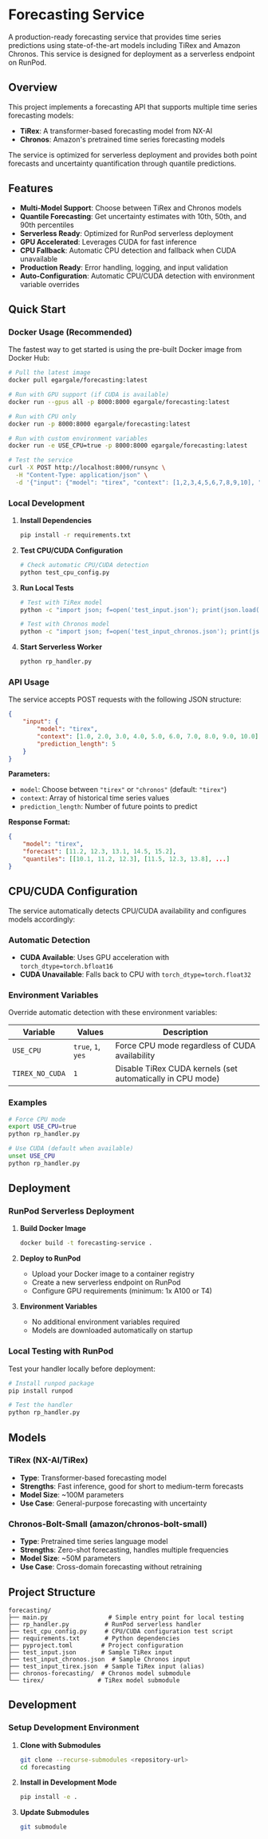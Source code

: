 # Forecasting Service

A production-ready forecasting service that provides time series predictions using state-of-the-art models including TiRex and Amazon Chronos. This service is designed for deployment as a serverless endpoint on RunPod.

## Overview

This project implements a forecasting API that supports multiple time series forecasting models:
- **TiRex**: A transformer-based forecasting model from NX-AI
- **Chronos**: Amazon's pretrained time series forecasting models

The service is optimized for serverless deployment and provides both point forecasts and uncertainty quantification through quantile predictions.

## Features

- **Multi-Model Support**: Choose between TiRex and Chronos models
- **Quantile Forecasting**: Get uncertainty estimates with 10th, 50th, and 90th percentiles
- **Serverless Ready**: Optimized for RunPod serverless deployment
- **GPU Accelerated**: Leverages CUDA for fast inference
- **CPU Fallback**: Automatic CPU detection and fallback when CUDA unavailable
- **Production Ready**: Error handling, logging, and input validation
- **Auto-Configuration**: Automatic CPU/CUDA detection with environment variable overrides

## Quick Start

### Docker Usage (Recommended)

The fastest way to get started is using the pre-built Docker image from Docker Hub:

```bash
# Pull the latest image
docker pull egargale/forecasting:latest

# Run with GPU support (if CUDA is available)
docker run --gpus all -p 8000:8000 egargale/forecasting:latest

# Run with CPU only
docker run -p 8000:8000 egargale/forecasting:latest

# Run with custom environment variables
docker run -e USE_CPU=true -p 8000:8000 egargale/forecasting:latest

# Test the service
curl -X POST http://localhost:8000/runsync \
  -H "Content-Type: application/json" \
  -d '{"input": {"model": "tirex", "context": [1,2,3,4,5,6,7,8,9,10], "prediction_length": 5}}'
```

### Local Development

1. **Install Dependencies**
   ```bash
   pip install -r requirements.txt
   ```

2. **Test CPU/CUDA Configuration**
   ```bash
   # Check automatic CPU/CUDA detection
   python test_cpu_config.py
   ```

3. **Run Local Tests**
   ```bash
   # Test with TiRex model
   python -c "import json; f=open('test_input.json'); print(json.load(f))"
   
   # Test with Chronos model
   python -c "import json; f=open('test_input_chronos.json'); print(json.load(f))"
   ```

4. **Start Serverless Worker**
   ```bash
   python rp_handler.py
   ```

### API Usage

The service accepts POST requests with the following JSON structure:

```json
{
    "input": {
        "model": "tirex",
        "context": [1.0, 2.0, 3.0, 4.0, 5.0, 6.0, 7.0, 8.0, 9.0, 10.0],
        "prediction_length": 5
    }
}
```

**Parameters:**
- `model`: Choose between `"tirex"` or `"chronos"` (default: `"tirex"`)
- `context`: Array of historical time series values
- `prediction_length`: Number of future points to predict

**Response Format:**
```json
{
    "model": "tirex",
    "forecast": [11.2, 12.3, 13.1, 14.5, 15.2],
    "quantiles": [[10.1, 11.2, 12.3], [11.5, 12.3, 13.8], ...]
}
```

## CPU/CUDA Configuration

The service automatically detects CPU/CUDA availability and configures models accordingly:

### Automatic Detection
- **CUDA Available**: Uses GPU acceleration with `torch_dtype=torch.bfloat16`
- **CUDA Unavailable**: Falls back to CPU with `torch_dtype=torch.float32`

### Environment Variables
Override automatic detection with these environment variables:

| Variable | Values | Description |
|----------|--------|-------------|
| `USE_CPU` | `true`, `1`, `yes` | Force CPU mode regardless of CUDA availability |
| `TIREX_NO_CUDA` | `1` | Disable TiRex CUDA kernels (set automatically in CPU mode) |

### Examples
```bash
# Force CPU mode
export USE_CPU=true
python rp_handler.py

# Use CUDA (default when available)
unset USE_CPU
python rp_handler.py
```

## Deployment

### RunPod Serverless Deployment

1. **Build Docker Image**
   ```bash
   docker build -t forecasting-service .
   ```

2. **Deploy to RunPod**
   - Upload your Docker image to a container registry
   - Create a new serverless endpoint on RunPod
   - Configure GPU requirements (minimum: 1x A100 or T4)

3. **Environment Variables**
   - No additional environment variables required
   - Models are downloaded automatically on startup

### Local Testing with RunPod

Test your handler locally before deployment:

```bash
# Install runpod package
pip install runpod

# Test the handler
python rp_handler.py
```

## Models

### TiRex (NX-AI/TiRex)
- **Type**: Transformer-based forecasting model
- **Strengths**: Fast inference, good for short to medium-term forecasts
- **Model Size**: ~100M parameters
- **Use Case**: General-purpose forecasting with uncertainty

### Chronos-Bolt-Small (amazon/chronos-bolt-small)
- **Type**: Pretrained time series language model
- **Strengths**: Zero-shot forecasting, handles multiple frequencies
- **Model Size**: ~50M parameters
- **Use Case**: Cross-domain forecasting without retraining

## Project Structure

```
forecasting/
├── main.py                 # Simple entry point for local testing
├── rp_handler.py          # RunPod serverless handler
├── test_cpu_config.py     # CPU/CUDA configuration test script
├── requirements.txt       # Python dependencies
├── pyproject.toml        # Project configuration
├── test_input.json       # Sample TiRex input
├── test_input_chronos.json  # Sample Chronos input
├── test_input_tirex.json  # Sample TiRex input (alias)
├── chronos-forecasting/  # Chronos model submodule
└── tirex/               # TiRex model submodule
```

## Development

### Setup Development Environment

1. **Clone with Submodules**
   ```bash
   git clone --recurse-submodules <repository-url>
   cd forecasting
   ```

2. **Install in Development Mode**
   ```bash
   pip install -e .
   ```

3. **Update Submodules**
   ```bash
   git submodule